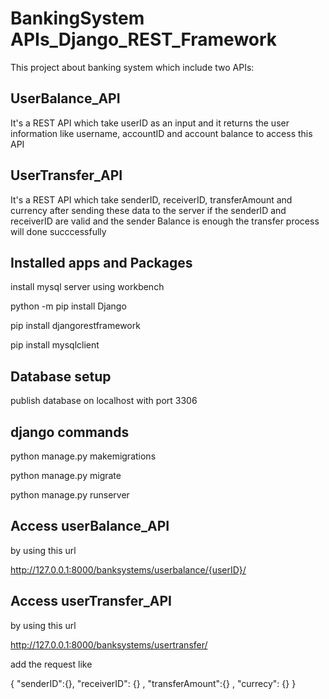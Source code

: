 # BankingSystem APIs_Django_REST_Framework

This project about banking system which include two APIs:

## UserBalance_API

It's a REST API which take userID as an input and it returns the user information like username, accountID and account balance
to access this API

## UserTransfer_API

It's a REST API which take senderID, receiverID, transferAmount and currency after sending these data to the server if the senderID and receiverID are valid and the sender Balance is enough the transfer process will done succcessfully

## Installed apps and Packages

install mysql server using workbench

python -m pip install Django

pip install djangorestframework

pip install mysqlclient

## Database setup

publish database on localhost with port 3306

## django commands

python manage.py makemigrations

python manage.py migrate

python manage.py runserver

## Access userBalance_API

by using this url

<http://127.0.0.1:8000/banksystems/userbalance/{userID}/>

## Access userTransfer_API

by using this url

<http://127.0.0.1:8000/banksystems/usertransfer/>

add the request like

{
    "senderID":{},
    "receiverID": {} ,
    "transferAmount":{} ,
    "currecy": {}
}